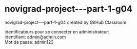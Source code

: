 # novigrad-project---part-1-g04
novigrad-project---part-1-g04 created by GitHub Classroom

Identificateurs pour se connecter en administrateur: <br />
Identifiant: admin@admin.com <br />
Mot de passe: admin123
